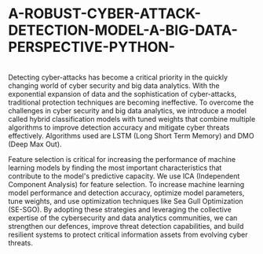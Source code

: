 # A-ROBUST-CYBER-ATTACK-DETECTION-MODEL-A-BIG-DATA-PERSPECTIVE-PYTHON-
<br>
Detecting cyber-attacks has become a critical priority in the quickly changing world of cyber security and big data analytics. With the exponential expansion of data and the sophistication of cyber-attacks, traditional protection techniques are becoming ineffective. To overcome the challenges in cyber security and big data analytics, we introduce a model called hybrid classification models with tuned weights that combine multiple algorithms to improve detection accuracy and mitigate cyber threats effectively. Algorithms used are LSTM (Long Short Term Memory) and DMO (Deep Max Out).

Feature selection is critical for increasing the performance of machine learning models by finding the most important characteristics that contribute to the model's predictive capacity. We use ICA (Independent Component Analysis) for feature selection. To increase machine learning model performance and detection accuracy, optimize model parameters, tune weights, and use optimization techniques like Sea Gull Optimization (SE-SGO). By adopting these strategies and leveraging the collective expertise of the cybersecurity and data analytics communities, we can strengthen our defences, improve threat detection capabilities, and build resilient systems to protect critical information assets from evolving cyber threats.
